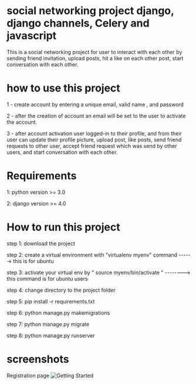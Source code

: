 # social networking project django, django channels, Celery and javascript

This is a social networking project for user to interact with each other by sending friend invitation, upload posts, hit a like on each other post, start conversation with each other.

# how to use this project

1 - create account by entering a unique email, valid name , and password

2 - after the creation of account an email will be set to the user to activate the account.

3 - after account activation user logged-in to their profile, and from their user can update their profile picture, upload post, like posts, send friend requests to other user, accept friend request which was send by other users, and start conversation with each other.

# Requirements
1: python version >= 3.0

2: django version >= 4.0

# How to run this project

step 1: download the project

step 2: create a virtual environment with "virtualenv myenv" command ------> this is for ubuntu

step 3: activate your virtual env by " source myenv/bin/activate " --------> this command is for ubuntu users

step 4: change directory to the project folder

step 5: pip install -r requirements.txt

step 6: python manage.py makemigrations

step 7: python manage.py migrate

step 8: python manage.py runserver

# screenshots 

Registration page 
![Getting Started](./media/screenshots/register.png)

